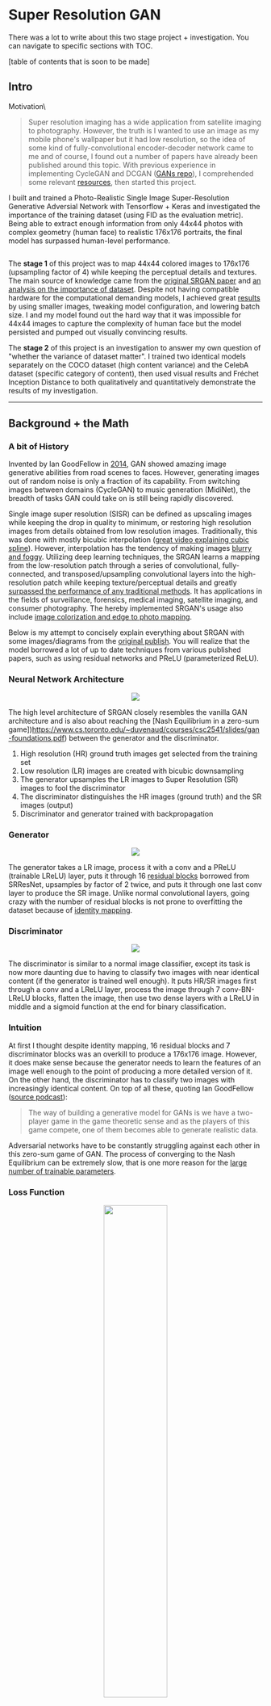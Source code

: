 # Super Resolution GAN

There was a lot to write about this two stage project + investigation. You can navigate to specific sections with TOC.

[table of contents that is soon to be made]

## Intro

Motivation\
> Super resolution imaging has a wide application from satellite imaging to photography. However, the truth is I wanted to use an image as my mobile phone's wallpaper but it had low resolution, so the idea of some kind of fully-convolutional encoder-decoder network came to me and of course, I found out a number of papers have already been published around this topic. With previous experience in implementing CycleGAN and DCGAN ([GANs repo](https://github.com\Jacklu0831/GAN-Projects)), I comprehended some relevant [resources](#Sources), then started this project. 

I built and trained a Photo-Realistic Single Image Super-Resolution Generative Adversial Network with Tensorflow + Keras and investigated the importance of the training dataset (using FID as the evaluation metric). Being able to extract enough information from only 44x44 photos with complex geometry (human face) to realistic 176x176 portraits, the final model has surpassed human-level performance. 

<p align="center"><image src=""></image></p>

The **stage 1** of this project was to map 44x44 colored images to 176x176 (upsampling factor of 4) while keeping the perceptual details and textures. The main source of knowledge came from the [original SRGAN paper](https://arxiv.org/abs/1609.04802) and [an analysis on the importance of dataset](https://arxiv.org/abs/1903.09922). Despite not having compatible hardware for the computational demanding models, I achieved great [results](#Results) by using smaller images, tweaking model configuration, and lowering batch size. I and my model found out the hard way that it was impossible for 44x44 images to capture the complexity of human face but the model persisted and pumped out visually convincing results. 

The **stage 2** of this project is an investigation to answer my own question of "whether the variance of dataset matter". I trained two identical models separately on the COCO dataset (high content variance) and the CelebA dataset (specific category of content), then used visual results and Fréchet Inception Distance to both qualitatively and quantitatively demonstrate the results of my investigation. 

---

## Background + the Math

### A bit of History

Invented by Ian GoodFellow in [2014](https://arxiv.org/abs/1406.2661), GAN showed amazing image generative abilities from road scenes to faces. However, generating images out of random noise is only a fraction of its capability. From switching images between domains (CycleGAN) to music generation (MidiNet), the breadth of tasks GAN could take on is still being rapidly discovered. 

Single image super resolution (SISR) can be defined as upscaling images while keeping the drop in quality to minimum, or restoring high resolution images from details obtained from low resolution images. Traditionally, this was done with mostly bicubic interpolation ([great video explaining cubic spline](https://www.youtube.com/watch?v=poY_nGzEEWM)). However, interpolation has the tendency of making images [blurry and foggy](#Results). Utilizing deep learning techniques, the SRGAN learns a mapping from the low-resolution patch through a series of convolutional, fully-connected, and transposed/upsampling convolutional layers into the high-resolution patch while keeping texture/perceptual details and greatly [surpassed the performance of any traditional methods](#Results). It has applications in the fields of surveillance, forensics, medical imaging, satellite imaging, and consumer photography. The hereby implemented SRGAN's usage also include [image colorization and edge to photo mapping](https://arxiv.org/abs/1903.09922).

Below is my attempt to concisely explain everything about SRGAN with some images/diagrams from the [original publish](https://arxiv.org/abs/1609.04802). You will realize that the model borrowed a lot of up to date techniques from various published papers, such as using residual networks and PReLU (parameterized ReLU).

### Neural Network Architecture

<p align="center"><image src="assets/architecture.png"></image></p>

The high level architecture of SRGAN closely resembles the vanilla GAN architecture and is also about reaching the [Nash Equilibrium in a zero-sum game])https://www.cs.toronto.edu/~duvenaud/courses/csc2541/slides/gan-foundations.pdf) between the generator and the discriminator.

1. High resolution (HR) ground truth images get selected from the training set
2. Low resolution (LR) images are created with bicubic downsampling 
3. The generator upsamples the LR images to Super Resolution (SR) images to fool the discriminator
4. The discriminator distinguishes the HR images (ground truth) and the SR images (output)
5. Discriminator and generator trained with backpropagation

### Generator

<p align="center"><image src="assets/generator.png"></image></p>

The generator takes a LR image, process it with a conv and a PReLU (trainable LReLU) layer, puts it through 16 [residual blocks](https://towardsdatascience.com/residual-blocks-building-blocks-of-resnet-fd90ca15d6ec) borrowed from SRResNet, upsamples by factor of 2 twice, and puts it through one last conv layer to produce the SR image. Unlike normal convolutional layers, going crazy with the number of residual blocks is not prone to overfitting the dataset because of [identity mapping](https://arxiv.org/abs/1603.05027). 

### Discriminator

<p align="center"><image src="assets/discriminator.png"></image></p>

The discriminator is similar to a normal image classifier, except its task is now more daunting due to having to classify two images with near identical content (if the generator is trained well enough). It puts HR/SR images first through a conv and a LReLU layer, process the image through 7 conv-BN-LReLU blocks, flatten the image, then use two dense layers with a LReLU in middle and a sigmoid function at the end for binary classification. 

### Intuition

At first I thought despite identity mapping, 16 residual blocks and 7 discriminator blocks was an overkill to produce a 176x176 image. However, it does make sense because the generator needs to learn the features of an image well enough to the point of producing a more detailed version of it. On the other hand, the discriminator has to classify two images with increasingly identical content. On top of all these, quoting Ian GoodFellow ([source podcast](https://www.youtube.com/watch?v=Z6rxFNMGdn0)):

> The way of building a generative model for GANs is we have a two-player game in the game theoretic sense and as the players of this game compete, one of them becomes able to generate realistic data. 

Adversarial networks have to be constantly struggling against each other in this zero-sum game of GAN. The process of converging to the Nash Equilibrium can be extremely slow, that is one more reason for the [large number of trainable parameters](https://github.com\Jacklu0831/Super-Resolution-GAN/model_summary.txt).

### Loss Function

<p align="center"><image src="assets/goal.png" height="50%" width="50%"></image></p>

The equation above describes the goal of SRGAN - to find the generator weights/parameters that minimize the perceptual loss function averaged over a number of images. Inside the summation on the right side of the equation, the perceptual loss function takes two arguments - a generated SR image by putting an LR image into the generator function, and the ground truth HR image. 

<p align="center"><image src="assets/gan_loss.png" height="40%" width="40%"></image></p>

One of the major advantage DNN approach has over other numerical techniques for single image super resolution is using the perceptual loss function for backpropagation. It adds the content loss and 0.1% of the adversial loss together then minimize them. Let's break it down.

<table align="center">
  <tr>
    <th>
        <p align="center"><image src="assets/perceptual_loss.png" height="105" width="1000"></image></p>
    </th>
    <th>
        <p align="center"><image src="assets/feature.png" height="225" width="1300"></image></p>
    </th>
  </tr>
</table>

Content loss refers to the loss of perceptual similarity between the SR and HR images. For many years people use MSE by default instead of this. However, minimizing MSE often produces blurry images as it is only based on pixel-to-pixel similarity, to computer the images might be similar, but human eyes extracts features from images instead of making pixel-wise calculations. Therefore, the original paper used the VGG19 network for feature extraction, then took the MSE of the extracted features instead. 

<p align="center"><image src="assets/adv_loss.png" height="40%" width="40%"></image></p>

Adversarial loss uses the classification results to calculate the loss of the generator. The formula provided by the paper is an augmented version of BCE loss for better gradient behavior. Instead, I chose to stick with BCE loss but tweaked the label value of SR images from 0 to a normal distribution around 0.1 to assist the discriminator's learning speed.

---

## Procedures and Challenges

This section contains an overview of what I did, the problems I faced, and my solutions for overcoming them or at least mitigate them. I'll be referencing the [background section](#Background-+-the-Math) quite a bit.

### Stage 1 - Preprocessing

Preprocessing images from the COCO and CelebA datasets contain identical steps. I randomly selected images from each dataset, **cropped the center out** of raw images to serve as the high resolution data (ground truth), **downsized** them with Pillow's built in **bicubic downsampling** method to serve as the low resolution data (input), and **normalized** them before feeding them into the model. The code for these are in the beginning of the notebooks and in `utils.py`.

### Stage 2 - Building

Being one of the newer applications of GAN when GAN is one of the newer neural architecture in the first place, the number of papers and blogs on it were limited. Thankfully, the [original paper](https://arxiv.org/abs/1609.04802) was very informative and did not contain any steep learning curves. For the model architecture, I mainly constructed the model from the original paper and experimented with the number of residual blocks and the loss functions (I ended up using BCE and tweaking the label value). 

Refer to the [background section](#Background-+-the-Math) for some detailed explanation of the architecture components and how they come together. For details on the parameters I used, I made a pretty neat list of them in `parameters.txt`. I also am quite fond of Keras' format for model summary especially compared to PyTorch's, I put the summaries in `model_summary.txt` to keep the notebooks short. 

### Stage 3 - Training

> Even the creator of GAN, Ian Goodfellow himself would have thought of it as an infeasible idea due to having simultaneously training two networks if he was not drunk ([podcast](https://www.youtube.com/watch?v=Z6rxFNMGdn0), around 27 mins). Unfortunately, my experience showed that SRGAN is even worse because of its [heavy and complex model configuration](#Neural-Network-Architecture). 

The actual training process failed multiple times due to the lack of computing power, GPU storage, and disconnection. These issues were resolved by:

> Decreasing batch size, decreasing image sizes, uploading files from my local device, write outputs and models directly to Drive every few epochs, and having [a continue training file](#Files) with saved models (see files section for more details).

This is one of the most problematic project and I ended up learning a lot more about using Cloud Computing in general and obtained great results. After decreasing the image size and the training size to 2500 images (train + test), the provided T4 GPU ran at 4+ min/epoch and the total training time was more than a week for each model (2500 epochs).

[insert loss]

The script for parsing `face_loss.txt` and `coco_loss.txt` is inside `Utils.py`. I carefully observed the losses to ensure that neither the generator nor the discriminator is dominating the game. The generator loss steadily dereased throughout the 2500 epochs for both models trained on COCO and CelebA. Indicating that gradient descent is not overshooting and the the model weights are moving toward the Nash equilibrium. However, tuning hyperparameter was hard since each try forfeits days of training progress. [This blog](https://www.google.com/search?q=why+is+gan+hard+to+train&oq=why+is+gan+hard&aqs=chrome.0.69i59j69i60j69i57j0.1837j0j1&sourceid=chrome&ie=UTF-8) explains why GAN is harder to train than most other neural architectures.

### Stage 4 - Performance Analysis

- Model A, trained on COCO

I trained the first model on the COCO dataset and quickly noticed the issue of it performing atrociously with images with details due to 44x44 image not capturing the texture and perceptual details (fur, patterns...). Since human face is the most complex feature that can appear in a picture, Model A's performance on it is often absolutely atrocious. Since I already wanted to investigate whether how the variance of dataset affect a model's performance, I chose to train my second model completely on faces with the CelebA dataset to observe just how much I can push the generator to extract the complex feature of human face packed inside a 44x44 image. Below is a side by side comparison between the same model's performance on images with different complexity.

[insert side by side comparison between details and non-details]

- Model B, trained on CelebA

The model that is trained only face images were able to produce perceptually great faces by the 500th epoch. However, it struggled with the most detailed and a very important feature of human face - eyes. Since the downsized images compress eyes into only few black pixels, reconstructing the eyes of people was impossible even for humans. Gradually, the generator learned what eyes look like and "drew" them onto the black pixels. Since eyes are actually very important for recognizing a face, I continuously trained the model and observed a gradual improvement in the generator's ability in reconstructing/creating the eyes of people. Additionally, teeth gaps, heavy makeup, and creases have also been lost in when the HR images were downsized.

[insert face images]

The struggles with details can be traced back to not having more powerful hardware for processing bigger images and bicubic interpolation not being the optimal downsampling method for retaining perceptual information. 

- Performance Comparison between Bicubic, Model A, and Model B

> If I train model A with a variety of objects and model B with only one category/type of images (dataset with narrower domain), say cats. Would B perform better than A on cat images or is SRGAN only about recognizing small textures and edges as detailed as possible? 

I asked this question on Quora and received no response :( and only later found out about [this paper](https://arxiv.org/abs/1903.09922), so I clarified my own question through experimentation. In the paper just mentioned, the researchers trained models on different categories of images (face, dining room, tower) to demonstrate that each model performs best on the category of images they were trained on with FID as the evaluation metric. However, my question was when model A gets trained on images with high variance (COCO) and model B gets trained with images in a narrower domain (CelebA), is there a performance difference between A and B evaluated on the images from the narrower domain. 

Therefore, I trained two models with the same configuration separately on the COCO dataset and the CelebA dataset for the same number of epochs, this was done to investigate how training SRGAN on a narrow domain of images (faces) improve its performance on the domain of images that it was trained on. I also used FID to evaluate my models.

[insert stuff about FID]
[insert coco vs face]

Final note: Despite that Model B was able to perform much better on the CelebA testing set than Model A was able to perform on anything specific. Model A was able to generalize into a much wider range of image contents and perform better on all of them. In addition, the FID measures showed that it was able to perform much better than bicubic upsampling even on the face images. 

---

## Results

Below are a few test results from COCO and CelebA datasets. A few were included in previous sections and more can be found in the `results` dir.

### COCO

<pre>          Low-Res Input      Super-Res Output        High-Res Ground Truth </pre>

<p align="center">
  <image src="assets/result_245.png" height="70%" width="70%"></image>
  <image src="assets/result_255.png" height="70%" width="70%"></image>
  <image src="assets/result_261.png" height="70%" width="70%"></image>
</p>

### CelebA

<pre>          Low-Res Input      Super-Res Output        High-Res Ground Truth </pre>

<p align="center">
  <image src="assets/result_245.png" height="70%" width="70%"></image>
  <image src="assets/result_255.png" height="70%" width="70%"></image>
  <image src="assets/result_261.png" height="70%" width="70%"></image>
</p>

---

## Files

#### Code

<pre>
- SRGAN_coco.ipynb            - Colab implementation (coco dataset)
- SRGAN_coco_continue.ipynb   - Colab implementation (coco dataset restore model and continue training)
- SRGAN_face.ipynb            - Colab implementation (face dataset)
- SRGAN_face_continue.ipynb   - Colab implementation (face dataset restore model and continue training)
- SRGAN_test.py               - script for testing the trained models with various types of inputs
- Utils.py                    - some of image preprocess functions
</pre>

#### Directories

<pre>
- assets                      - images for this README
- datasets                    - 2500 images from each of the COCO dataset and CelebA dataset
- final_models                - .h5 files of the coco and face generators, discriminators not included due to size (300+ MB)
- losses                      - files containing complete information on the training loss of each epoch
</pre>

#### Others

<pre>
- README.md                   - self
- parameters.txt              - a complete list of hyperparameters and other parameters I used
- output                      - bunch of images with the epoch number beside them
</pre>

---

## Try it Yourself

#### Dependencies

- Jupyter Notebook (Conda virtual env preferred)
- Python 3.7
- Tensorflow 1.14.0
- Keras 2.2.4, 
- numpy 1.15.0 
- matplotlib
- Pillow
- tqdm
- OpenCV (utils)

#### Train

Open `SRGAN_coco.ipynb` or `SRGAN_face.ipynb`, upload `COCO.zip` or `CelebA.zip`, make sure path names are correct and `shift + enter` away. If you encounter any confusion, feel free to contact me [email](jacklu0831@gmail.com).

#### Try Your Own Images

Run the script `SRGAN_test.py`. Make sure input and output directories and generator (`coco_g_model2500.h5` or `face_g_model2500.h5`) paths are correctly specified. There are quite a few types of outputs you can customize, read the top of the script file to know the ID of the output type you wish for.

---

## Sources

#### Papers

- [Photo-Realistic Single Image Super-Resolution Using a Generative Adversarial Network](https://arxiv.org/abs/1609.04802)
- [SRGAN: Training Dataset Matters](https://arxiv.org/abs/1903.09922)
- [General Adversarial Networks](https://arxiv.org/abs/1406.2661)
- [Deep Residual Learning for Image Recognition](https://arxiv.org/abs/1512.03385)
- [Identity Mappings in Deep Residual Networks](https://arxiv.org/abs/1603.05027)

#### Miscellaneous

- [Recent Conversation between Ian Goodfellow with Lex Fridman](https://www.youtube.com/watch?v=Z6rxFNMGdn0)
- [Explanation of how simple bicubic interpolation is](https://www.youtube.com/watch?v=poY_nGzEEWM)
- [Frétchet Inception Distance (mathematical)](https://nealjean.com/ml/frechet-inception-distance/)
- [Why is GAN hard to train?](https://www.google.com/search?q=why+is+gan+hard+to+train&oq=why+is+gan+hard&aqs=chrome.0.69i59j69i60j69i57j0.1837j0j1&sourceid=chrome&ie=UTF-8)
- [UofT Slide on GAN]((https://www.cs.toronto.edu/~duvenaud/courses/csc2541/slides/gan-foundations.pdf))
